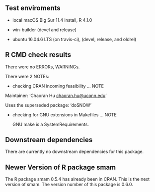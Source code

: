 ## Test enviroments

* local macOS Big Sur 11.4 install, R 4.1.0

* win-builder (devel and release)

* ubuntu 16.04.6 LTS (on travis-ci), (devel, release, and oldrel)


## R CMD check results
There were no ERRORs, WARNINGs.

There were 2 NOTEs:

* checking CRAN incoming feasibility ... NOTE

Maintainer: ‘Chaoran Hu <chaoran.hu@uconn.edu>’

Uses the superseded package: ‘doSNOW’

* checking for GNU extensions in Makefiles ... NOTE

  GNU make is a SystemRequirements.


## Downstream dependencies

There are currently no downstream dependencies for this package.


## Newer Version of R package smam

The R package smam 0.5.4 has already been in CRAN. This is the next version of smam. The version number of this package is 0.6.0.
